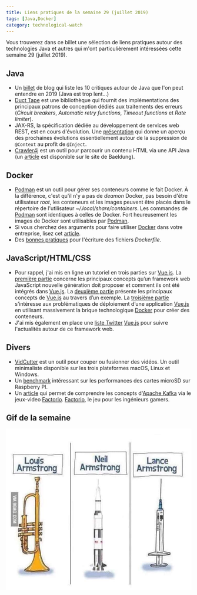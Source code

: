 ```yaml
---
title: Liens pratiques de la semaine 29 (juillet 2019)
tags: [Java,Docker]
category: technological-watch
---
```


Vous trouverez dans ce billet une sélection de liens pratiques autour des technologies Java et autres qui m'ont particulièrement intéressées cette semaine 29 (juillet 2019).

## Java

* Un [billet](https://developer.okta.com/blog/2019/07/15/java-myths-2019) de blog qui liste les 10 critiques autour de Java que l'on peut entendre en 2019 (Java est trop lent...)
* [Duct Tape](http://rnorth.viewdocs.io/duct-tape/) est une bibliothèque qui fournit des implémentations des principaux patrons de conception dédiés aux traitements des erreurs (*Circuit breakers*, *Automatic retry functions*, *Timeout functions* et *Rate limiter*).
* JAX-RS, la spécification dédiée au développement de services web REST, est en cours d'évolution. Une [présentation](https://headcrashing.wordpress.com/2019/07/05/jax-rs-3-0-jfs-2019-slides-and-source-code-now-online/) qui donne un aperçu des prochaines évolutions essentiellement autour de la suppression de `@Context` au profit de `@Inject`.
* [Crawler4j](https://github.com/yasserg/crawler4j) est un outil pour parcourir un contenu HTML via une API Java (un [article](https://www.baeldung.com/crawler4j) est disponible sur le site de Baeldung).

## Docker

* [Podman](https://podman.io/) est un outil pour gérer ses conteneurs comme le fait Docker. À la différence, c'est qu'il n'y a pas de *deamon* Docker, pas besoin d'être utilisateur *root*, les conteneurs et les images peuvent être placés dans le répertoire de l'utilisateur *~/.local/share/containers*. Les commandes de [Podman](https://podman.io/) sont identiques à celles de Docker. Fort heureusement les images de Docker sont utilisables par [Podman](https://podman.io/).
* Si vous cherchez des arguments pour faire utiliser [Docker](https://www.docker.com/) dans votre entreprise, lisez cet [article](https://blog.docker.com/2019/07/10-reasons-developers-love-docker/).
* Des [bonnes pratiques](https://blog.docker.com/2019/07/intro-guide-to-dockerfile-best-practices/) pour l'écriture des fichiers *Dockerfile*.

## JavaScript/HTML/CSS

* Pour rappel, j'ai mis en ligne un tutoriel en trois parties sur [Vue.js](https://vuejs.org/). La [première partie](https://mickael-baron.fr/web/vuejs-generalites-part1) concerne les principaux concepts qu’un framework web JavaScript nouvelle génération doit proposer et comment ils ont été intégrés dans [Vue.js](https://vuejs.org/). La [deuxième partie](https://mickael-baron.fr/web/vuejs-miseenoeuvre-part2) présente les principaux concepts de [Vue.js](https://vuejs.org/) au travers d’un exemple. La [troisième partie](https://mickael-baron.fr/web/vuejs-deploiement-part3) s’intéresse aux problématiques de déploiement d’une application [Vue.js](https://vuejs.org/) en utilisant massivement la brique technologique [Docker](https://www.docker.com/) pour créer des conteneurs.
* J'ai mis également en place une [liste Twitter](https://twitter.com/mickaelbaron/lists/vue-js) [Vue.js](https://vuejs.org/) pour suivre l'actualités autour de ce framework web.

## Divers

* [VidCutter](https://github.com/ozmartian/vidcutter) est un outil pour couper ou fusionner des vidéos. Un outil minimaliste disponible sur les trois plateformes macOS, Linux et Windows.
* Un [benchmark](https://www.jeffgeerling.com/blog/2019/raspberry-pi-microsd-card-performance-comparison-2019) intéressant sur les performances des cartes microSD sur Raspberry PI.
* Un [article](https://hackernoon.com/understanding-kafka-with-factorio-74e8fc9bf181) qui permet de comprendre les concepts d'[Apache Kafka](https://kafka.apache.org/) via le jeux-video [Factorio](https://factorio.com/). [Factorio](https://factorio.com/), le jeu pour les ingénieurs gamers.

## Gif de la semaine

![Three Armstrong](/images/gifofzweek/armstrongtriplet.jpg)